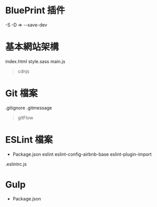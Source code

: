 # BluePrint 插件
-S -D => --save-dev

# 基本網站架構
index.html
style.sass
main.js

> cdnjs


# Git 檔案
.gitignore
.gitmessage

> gitFlow

# ESLint 檔案
* Package.json
eslint
eslint-config-airbnb-base
eslint-plugin-import

.eslintrc.js

# Gulp
* Package.json




